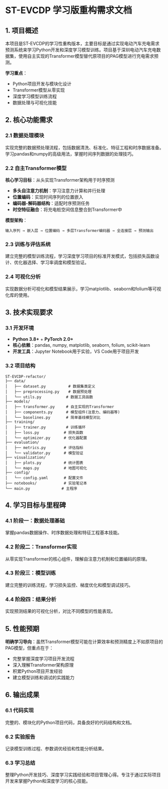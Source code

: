 # ST-EVCDP 学习版重构需求文档

## 1. 项目概述

本项目是ST-EVCDP的学习性重构版本，主要目标是通过实现电动汽车充电需求预测系统来学习Python开发和深度学习模型训练。项目基于深圳电动汽车充电数据集，使用自主实现的Transformer模型替代原项目的PAG模型进行充电需求预测。

**学习重点**：
- Python项目开发与模块化设计
- Transformer模型从零实现
- 深度学习模型训练流程
- 数据处理与可视化技能

## 2. 核心功能需求

### 2.1 数据处理模块
实现完整的数据预处理流程，包括数据清洗、标准化、特征工程和时序数据准备。学习pandas和numpy的高级用法，掌握时间序列数据的处理技巧。

### 2.2 自主Transformer模型
**核心学习目标**：从头实现Transformer架构用于时序预测
- **多头自注意力机制**：学习注意力计算和并行处理
- **位置编码**：实现时间序列的位置嵌入
- **编码器-解码器结构**：适配时序预测任务
- **时空特征融合**：将充电桩空间信息整合到Transformer中

**模型架构**：
```
输入序列 → 嵌入层 → 位置编码 → 多层Transformer编码器 → 全连接层 → 预测输出
```

### 2.3 训练与评估系统
建立完整的模型训练流程，学习深度学习项目的标准开发模式，包括损失函数设计、优化器选择、学习率调度和模型验证。

### 2.4 可视化分析
实现数据分析可视化和模型结果展示，学习matplotlib、seaborn和folium等可视化库的使用。

## 3. 技术实现要求

### 3.1 开发环境
- **Python 3.8+** + **PyTorch 2.0+**
- **核心依赖**：pandas, numpy, matplotlib, seaborn, folium, scikit-learn
- **开发工具**：Jupyter Notebook用于实验，VS Code用于项目开发

### 3.2 项目结构
```
ST-EVCDP-refactor/
├── data/
│   ├── dataset.py          # 数据集类定义
│   ├── preprocessing.py    # 数据预处理
│   └── utils.py           # 数据工具函数
├── models/
│   ├── transformer.py     # 自主实现的Transformer
│   ├── components.py      # 模型组件(注意力、编码器等)
│   └── baselines.py       # 简单基线模型对比
├── training/
│   ├── trainer.py         # 训练循环
│   ├── loss.py           # 损失函数
│   └── optimizer.py      # 优化器配置
├── evaluation/
│   ├── metrics.py        # 评估指标
│   └── validator.py      # 模型验证
├── visualization/
│   ├── plots.py          # 统计图表
│   └── maps.py           # 地图可视化
├── config/
│   └── config.yaml       # 配置文件
├── notebooks/            # 实验笔记本
└── main.py              # 主程序
```

## 4. 学习目标与里程碑

### 4.1 阶段一：数据处理基础
掌握pandas数据操作、时序数据处理和特征工程基本技能。

### 4.2 阶段二：Transformer实现
从零实现Transformer的核心组件，理解自注意力机制和位置编码的原理。

### 4.3 阶段三：模型训练
建立完整的训练流程，学习损失监控、梯度优化和模型调试技巧。

### 4.4 阶段四：结果分析
实现预测结果的可视化分析，对比不同模型的性能表现。

## 5. 性能预期

**明确学习导向**：虽然Transformer模型可能在计算效率和预测精度上不如原项目的PAG模型，但重点在于：
- 完整掌握深度学习项目开发流程
- 深入理解Transformer架构原理
- 积累Python项目开发经验
- 建立模型训练和调试的实践能力

## 6. 输出成果

### 6.1 代码实现
完整的、模块化的Python项目代码，具备良好的代码结构和文档。

### 6.2 实验报告
记录模型训练过程、参数调优经验和性能分析结果。

### 6.3 学习总结
整理Python开发技巧、深度学习实践经验和项目管理心得。专注于通过实际项目开发来掌握Python和深度学习的核心技能。